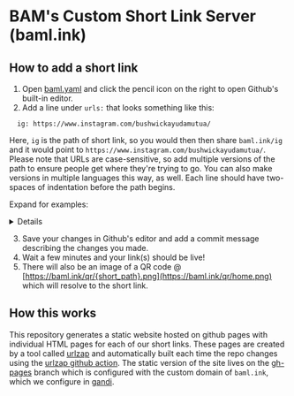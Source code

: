 # BAM's Custom Short Link Server (baml.ink)

## How to add a short link

1. Open [baml.yaml](./baml.yaml) and click the pencil icon on the right to open Github's built-in editor.
2.  Add a line under `urls:` that looks something like this:

```
  ig: https://www.instagram.com/bushwickayudamutua/
```

Here, `ig` is the path of short link, so you would then then share `baml.ink/ig` and it would point to `https://www.instagram.com/bushwickayudamutua/`. Please note that URLs are case-sensitive, so add multiple versions of the path to ensure people get where they're trying to go. You can also make versions in multiple languages this way, as well. Each line should have two-spaces of indentation before the path begins.

Expand for examples:

<details>
Good:

```
urls:
  goo: https://google.com
  yoo: https://yahoo.com
  moo: https://microsoft.com
```

Bad:

```
urls:
  goo: https://google.com
yoo: https://yahoo.com
  moo: https://microsoft.com
```

Bad:

```
urls:
  goo: https://google.com
 yoo: https://yahoo.com
  moo: https://microsoft.com
```
</details>

3. Save your changes in Github's editor and add a commit message describing the changes you made.
4. Wait a few minutes and your link(s) should be live!
5. There will also be an image of a QR code @ [https://baml.ink/qr/{short_path}.png](https://baml.ink/qr/home.png) which will resolve to the short link.

## How this works

This repository generates a static website hosted on github pages with individual HTML pages for each of our short links. These pages are created by a tool called [urlzap](https://github.com/brunoluiz/urlzap/) and automatically built each time the repo changes using the [urlzap github action](https://github.com/brunoluiz/urlzap-github-action/). The static version of the site lives on the [gh-pages](https://github.com/bushwickayudamutua/baml.ink/tree/gh-pages) branch which is configured with the custom domain of `baml.ink`, which we configure in [gandi](https://gandi.net).

